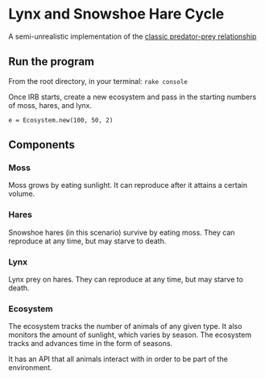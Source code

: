 # Lynx and Snowshoe Hare Cycle
A semi-unrealistic implementation of the [classic predator-prey relationship](http://www.enr.gov.nt.ca/programs/fur-bearing-animals/lynx-snowshoe-hare-cycle)

## Run the program

From the root directory, in your terminal:
`rake console`

Once IRB starts, create a new ecosystem and pass in the starting numbers of moss, hares, and lynx.

`e = Ecosystem.new(100, 50, 2)`

## Components

### Moss

Moss grows by eating sunlight. It can reproduce after it attains a certain volume.

### Hares

Snowshoe hares (in this scenario) survive by eating moss. They can reproduce at any time, but may starve to death.

### Lynx

Lynx prey on hares. They can reproduce at any time, but may starve to death.

### Ecosystem

The ecosystem tracks the number of animals of any given type. It also monitors the amount of sunlight, which varies by season. The ecosystem tracks and advances time in the form of seasons.

It has an API that all animals interact with in order to be part of the environment.



